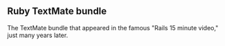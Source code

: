 Ruby TextMate bundle
--------------------

The TextMate bundle that appeared in the famous "Rails 15 minute video," just many years later.